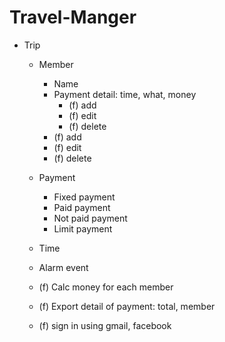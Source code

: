 # Travel-Manger

- Trip
  - Member
    - Name
    - Payment detail: time, what, money
      - (f) add
      - (f) edit
      - (f) delete
     - (f) add
     - (f) edit
     - (f) delete

  - Payment
    - Fixed payment
    - Paid payment
    - Not paid payment
    - Limit payment

  - Time
  - Alarm event
  - (f) Calc money for each member
  - (f) Export detail of payment: total, member
  - (f) sign in using gmail, facebook
  

